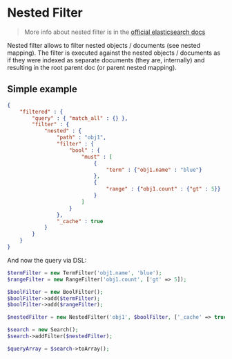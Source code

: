 # Nested Filter

> More info about nested filter is in the [official elasticsearch docs][1]

Nested filter allows to filter nested objects / documents (see nested mapping).
The filter is executed against the nested objects / documents as if they
were indexed as separate documents (they are, internally) and resulting
in the root parent doc (or parent nested mapping).

## Simple example

```JSON
{
    "filtered" : {
        "query" : { "match_all" : {} },
        "filter" : {
            "nested" : {
                "path" : "obj1",
                "filter" : {
                    "bool" : {
                        "must" : [
                            {
                                "term" : {"obj1.name" : "blue"}
                            },
                            {
                                "range" : {"obj1.count" : {"gt" : 5}}
                            }
                        ]
                    }
                },
                "_cache" : true
            }
        }
    }
}
```

And now the query via DSL:

```php
$termFilter = new TermFilter('obj1.name', 'blue');
$rangeFilter = new RangeFilter('obj1.count', ['gt' => 5]);

$boolFilter = new BoolFilter();
$boolFilter->add($termFilter);
$boolFilter->add($rangeFilter);

$nestedFilter = new NestedFilter('obj1', $boolFilter, ['_cache' => true]);

$search = new Search();
$search->addFilter($nestedFilter);

$queryArray = $search->toArray();
```

[1]: https://www.elastic.co/guide/en/elasticsearch/reference/current/query-dsl-nested-filter.html

